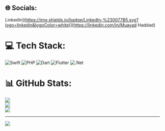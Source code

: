 
## 🌐 Socials:
LinkedIn](https://img.shields.io/badge/LinkedIn-%230077B5.svg?logo=linkedin&logoColor=white)](https://linkedin.com/in/Muayad Haddad) 

# 💻 Tech Stack:
![Swift](https://img.shields.io/badge/swift-F54A2A?style=for-the-badge&logo=swift&logoColor=white) ![PHP](https://img.shields.io/badge/php-%23777BB4.svg?style=for-the-badge&logo=php&logoColor=white) ![Dart](https://img.shields.io/badge/dart-%230175C2.svg?style=for-the-badge&logo=dart&logoColor=white) ![Flutter](https://img.shields.io/badge/Flutter-%2302569B.svg?style=for-the-badge&logo=Flutter&logoColor=white) ![.Net](https://img.shields.io/badge/.NET-5C2D91?style=for-the-badge&logo=.net&logoColor=white)
# 📊 GitHub Stats:
![](https://github-readme-stats.vercel.app/api?username=muayadhaddad59&theme=dark&hide_border=false&include_all_commits=false&count_private=false)<br/>
![](https://github-readme-streak-stats.herokuapp.com/?user=muayadhaddad59&theme=dark&hide_border=false)<br/>
![](https://github-readme-stats.vercel.app/api/top-langs/?username=muayadhaddad59&theme=dark&hide_border=false&include_all_commits=false&count_private=false&layout=compact)

---
[![](https://visitcount.itsvg.in/api?id=muayadhaddad59&icon=0&color=0)](https://visitcount.itsvg.in)
